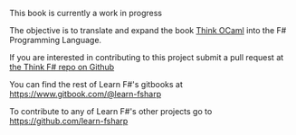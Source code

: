 This book is currently a work in progress

The objective is to translate and expand the book [Think OCaml](http://www.greenteapress.com/thinkocaml/index.html) into the F# Programming Language.

If you are interested in contributing to this project submit a pull request at [the Think F# repo on Github](https://github.com/learn-fsharp/think-fsharp)

You can find the rest of Learn F#'s gitbooks at https://www.gitbook.com/@learn-fsharp

To contribute to any of Learn F#'s other projects go to https://github.com/learn-fsharp

